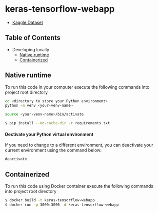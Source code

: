 # keras-tensorflow-webapp

- [Kaggle Dataset](https://leonardofurnielis.medium.com/criando-modelos-de-machine-learning-com-ibm-watson-studio-1-de-2-35d012f8eec)

## Table of Contents

- Developing locally
  - [Native runtime](#native-runtime)
  - [Containerized](#containerized)

## Native runtime

To run this code in your computer execute the following commands into project root directory

```bash
cd <directory to store your Python environment>
python -m venv <your-venv-name>

source <your-venv-name>/bin/activate

$ pip install --no-cache-dir -r requirements.txt
```

#### Dectivate your Python virtual environment

If you need to change to a different environment, you can deactivate your current environment using the command below:

```bash
deactivate
```

## Containerized

To run this code using Docker container execute the following commands into project root directory

```bash
$ docker build -t keras-tensorflow-webapp .
$ docker run -p 3000:3000 -d keras-tensorflow-webapp
```
